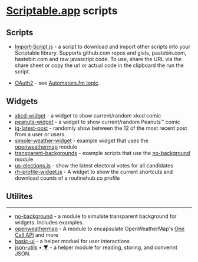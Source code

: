 # [Scriptable.app](https://scriptable.app) scripts

## Scripts
* [Import-Script.js](Import-Script.js) - a script to download and import other scripts into your Scriptable library. Supports github.com repos and gists, pastebin.com, hastebin.com and raw javascript code. 
To use, share the URL via the share sheet or copy the url or actual code in the clipboard the run the script. 

* [OAuth2](OAuth2) - see [Automators.fm topic](https://talk.automators.fm/t/building-a-general-purpose-oauth-redirect-proxy-for-shortcuts-and-scriptable/4420).

## Widgets
* [xkcd-widget](xkcd-widget) - a widget to show current/random xkcd comic
* [peanuts-widget](peanuts-widget) - a widget to show current/random Peanuts™ comic
* [ig-latest-post](instagram-widgets/ig-latest-post.js) - randomly show between the 12 of the most recent post from a user or users.
* [simple-weather-widget](openweathermap/simple-weather-widget.js) - example widget that uses the [openweathermap](openweathermap) module
* [transparent-backgrounds](no-background/examples) - example scripts that use the [no-background](no-background) module
* [us-elections.js](misc/us-elections.js) - show the latest electoral votes for all candidates
* [rh-profile-widget.js](routinehub-widgets/rh-profile-widget.js) - A widget to show the current shortcuts and download counts of a routinehub.co profile

## Utilites
---
* [no-background](no-background) - a module to simulate transparent background for widgets. Includes examples.
* [openweathermap](openweathermap) - A module to encapsulate OpenWeatherMap's [One Call API](https://openweathermap.org/api/one-call-api) and more
* [basic-ui](utilities/basic-ui.js) - a helper moduel for user interactions
* [json-utils](utilities/json-utils.js) • [▼](scriptable:///run/Import-Script?url=utilities/json-utils.js) - a helper module for reading, storing, and converint JSON.
